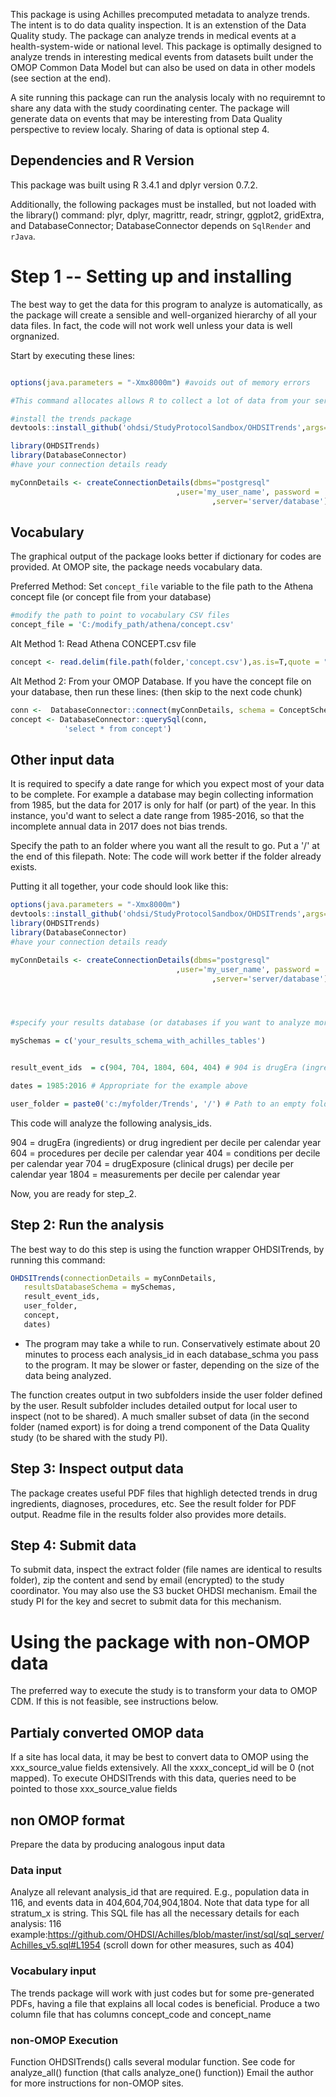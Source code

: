 This package is using Achilles precomputed metadata to analyze trends. The intent is to do data quality inspection. It is an extenstion of the Data Quality study.  The package can  analyze trends in medical events at a health-system-wide or national level. This package is optimally designed to analyze trends in interesting medical events from datasets built under the OMOP Common Data Model but can also be used on data in other models (see section at the end). 

A site running this package can run the analysis localy with no requiremnt to share any data with the study coordinating center. The package will generate data on events that may be interesting from Data Quality perspective to review localy. Sharing of data is optional step 4.  


## Dependencies and R Version
This package was built using R 3.4.1 and dplyr version 0.7.2.

Additionally, the following packages must be installed, but not loaded with the library() command:
plyr, dplyr, magrittr, readr, stringr, ggplot2, gridExtra, and DatabaseConnector; DatabaseConnector depends on `SqlRender` and `rJava`.



# Step 1 -- Setting up and installing

The best way to get the data for this program to analyze is automatically, as the package will create a sensible and well-organized hierarchy of all your data files. In fact, the code will not work well unless your data is well orgnanized. 

Start by executing these lines:

```r

options(java.parameters = "-Xmx8000m") #avoids out of memory errors

#This command allocates allows R to collect a lot of data from your server without running into java.lang.OutOfMemoryErrors. It's imparative that you run this line BEFORE loading any packages. If you've loaded packages, restart R, or open a fresh R session.

#install the trends package
devtools::install_github('ohdsi/StudyProtocolSandbox/OHDSITrends',args="--no-multiarch")

library(OHDSITrends)
library(DatabaseConnector)
#have your connection details ready 

myConnDetails <- createConnectionDetails(dbms="postgresql"
                                     ,user='my_user_name', password = 'my_password'
                                             ,server='server/database')
```

## Vocabulary

The graphical output of the package looks better if dictionary for codes are provided. At OMOP site, the package needs vocabulary data. 

Preferred Method: Set `concept_file` variable to the file path to the Athena concept file (or concept file from your database)
```r
#modify the path to point to vocabulary CSV files
concept_file = 'C:/modify_path/athena/concept.csv'


```

 
Alt Method 1:
 Read Athena CONCEPT.csv file
 
 ```r
 concept <- read.delim(file.path(folder,'concept.csv'),as.is=T,quote = "")
 ```


Alt Method 2: From your OMOP Database.
If you have the concept file on your database, then run these lines: (then skip to the next code chunk)
 ```r
 conn <-  DatabaseConnector::connect(myConnDetails, schema = ConceptSchema)
 concept <- DatabaseConnector::querySql(conn,
             'select * from concept')
 
 ```


## Other input data

It is required  to specify a date range for which you expect most of your data to be complete. For example a database may begin collecting information from 1985, but the data for 2017 is only for half (or part) of the year. In this instance, you'd want to select a date range from 1985-2016, so that the incomplete annual data in 2017 does not bias trends.

Specify the path to an folder where you want all the result to go. Put a '/' at the end of this filepath. Note: The code will work better if the folder already exists.

Putting it all together, your code should look  like this:

```r
options(java.parameters = "-Xmx8000m")
devtools::install_github('ohdsi/StudyProtocolSandbox/OHDSITrends',args="--no-multiarch")
library(OHDSITrends)
library(DatabaseConnector)
#have your connection details ready 

myConnDetails <- createConnectionDetails(dbms="postgresql"
                                     ,user='my_user_name', password = 'my_password'
                                             ,server='server/database')




#specify your results database (or databases if you want to analyze more than one

mySchemas = c('your_results_schema_with_achilles_tables')


result_event_ids  = c(904, 704, 1804, 604, 404) # 904 is drugEra (ingredient), 604 is procedure, 404 is condition, 704 = drugExposure, 1804 = measurements

dates = 1985:2016 # Appropriate for the example above

user_folder = paste0('c:/myfolder/Trends', '/') # Path to an empty folder to put all the exciting results with a '/')

```
This code will analyze the following analysis_ids.

904 = drugEra (ingredients) or drug ingredient per decile per calendar year
604 = procedures per decile per calendar year
404 = conditions per decile per calendar year
704 = drugExposure (clinical drugs)  per decile per calendar year
1804 = measurements per decile per calendar year

Now, you are ready for step_2.

## Step 2: Run the analysis

The best way to do this step is using the function wrapper OHDSITrends, by running this command:

```r
OHDSITrends(connectionDetails = myConnDetails,
   resultsDatabaseSchema = mySchemas, 
   result_event_ids,
   user_folder,
   concept, 
   dates)
```
* The program may take a while to run. Conservatively estimate about 20 minutes to process each analysis_id in each database_schma you pass to the program. It may be slower or faster, depending on the size of the data being analyzed.


The function creates output in two subfolders inside the user folder defined by the user. Result subfolder includes detailed output for local user to inspect (not to be shared). A much smaller subset of data (in the second folder (named export) is for doing a trend component of the Data Quality study (to be shared with the study PI).

## Step 3: Inspect output data

The package creates useful PDF files that highligh detected trends in drug ingredients, diagnoses, procedures, etc.
See the result folder for PDF output. Readme file in the results folder also provides more details.

## Step 4: Submit data

To submit data, inspect the extract folder (file names are identical to results folder), zip the content and send by email (encrypted) to the study coordinator. You may also use the S3 bucket OHDSI mechanism. Email the study PI for the key and secret to submit data for this mechanism.


# Using the package with non-OMOP data


The preferred way to execute the study  is to transform your data to OMOP CDM. If this is not feasible, see instructions below.

## Partialy converted OMOP data
If a site has local data, it may be best to convert data to OMOP using the xxx_source_value fields extensively. All the xxxx_concept_id will be 0 (not mapped).
To execute OHDSITrends with this data, queries need to be pointed to those xxx_source_value fields

## non OMOP format 

Prepare the data by producing analogous input data
### Data input

Analyze all relevant analysis_id that are required. E.g., population data in 116, and events data in 404,604,704,904,1804. Note that data type for all stratum_x is string.
This SQL file has all the necessary details for each analysis: 116 example:https://github.com/OHDSI/Achilles/blob/master/inst/sql/sql_server/Achilles_v5.sql#L1954 (scroll down for other measures, such as 404) 


### Vocabulary input

The trends package will work with just codes but for some pre-generated PDFs, having a file that explains all local codes is beneficial. Produce a two column file that has columns 
concept_code and concept_name


### non-OMOP Execution

Function OHDSITrends() calls several modular function. See code for analyze_all() function (that calls analyze_one() function))
Email the author for more instructions for non-OMOP sites.



